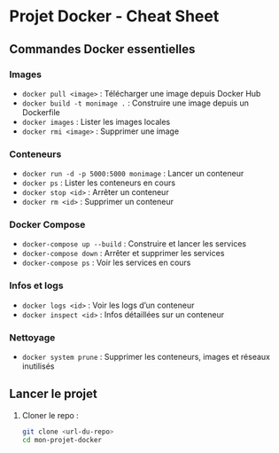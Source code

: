 # Projet Docker - Cheat Sheet

## Commandes Docker essentielles

### Images
- `docker pull <image>` : Télécharger une image depuis Docker Hub
- `docker build -t monimage .` : Construire une image depuis un Dockerfile
- `docker images` : Lister les images locales
- `docker rmi <image>` : Supprimer une image

### Conteneurs
- `docker run -d -p 5000:5000 monimage` : Lancer un conteneur
- `docker ps` : Lister les conteneurs en cours
- `docker stop <id>` : Arrêter un conteneur
- `docker rm <id>` : Supprimer un conteneur

### Docker Compose
- `docker-compose up --build` : Construire et lancer les services
- `docker-compose down` : Arrêter et supprimer les services
- `docker-compose ps` : Voir les services en cours

### Infos et logs
- `docker logs <id>` : Voir les logs d’un conteneur
- `docker inspect <id>` : Infos détaillées sur un conteneur

### Nettoyage
- `docker system prune` : Supprimer les conteneurs, images et réseaux inutilisés

## Lancer le projet

1. Cloner le repo :  
   ```bash
   git clone <url-du-repo>
   cd mon-projet-docker
